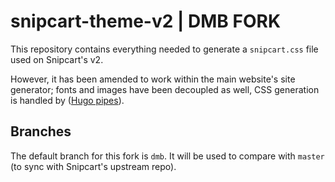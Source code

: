 # snipcart-theme-v2 | DMB FORK

This repository contains everything needed to generate a `snipcart.css` file used on Snipcart's v2.

However, it has been amended to work within the main website's site generator; fonts and images have been decoupled as well, CSS generation is handled by ([Hugo pipes](https://gohugo.io/hugo-pipes/scss-sass/)).

## Branches

The default branch for this fork is `dmb`. It will be used to compare with `master` (to sync with Snipcart's upstream repo).
